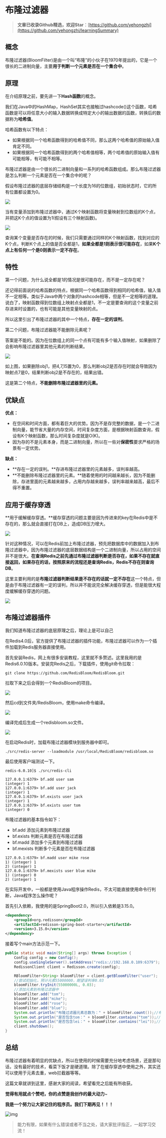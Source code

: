 # 布隆过滤器



> **文章已收录Github精选，欢迎Star**：[https://github.com/yehongzhi](https://github.com/yehongzhi/learningSummary)

## 概念

布隆过滤器(BloomFilter)是由一个叫“布隆”的小伙子在1970年提出的，它是一个很长的二进制向量，主要**用于判断一个元素是否在一个集合中**。

## 原理

在介绍原理之前，要先讲一下**Hash函数**的概念。

我们在Java中的HashMap，HashSet其实也接触过hashcode()这个函数，哈希函数是可以将任意大小的输入数据转换成特定大小的输出数据的函数，转换后的数据称为**哈希值**。

哈希函数有以下特点：

* 如果根据同一个哈希函数得到的哈希值不同，那么这两个哈希值的原始输入值肯定不同。
* 如果根据同一个哈希函数得到的两个哈希值相等，两个哈希值的原始输入值有可能相等，有可能不相等。

布隆过滤器是由一个很长的二进制向量和一系列的哈希函数组成。那么布隆过滤器是怎么判断一个元素是否在一个集合中的呢？

假设布隆过滤器的底层存储结构是一个长度为16的位数组，初始状态时，它的所有位置都设置为0。

![](https://static.lovebilibili.com/redis\_bl\_01.png)

当有变量添加到布隆过滤器中，通过K个映射函数将变量映射到位数组的K个点，并把这K个点的值设置为1(假设有三个映射函数)。

![](https://static.lovebilibili.com/redis\_bl\_02.png)

查询某个变量是否存在的时候，我们只需要通过同样的K个映射函数，找到对应的K个点，判断K个点上的值是否全都是1，**如果全都是1则表示很可能存在**，如果**K个点上有任何一个是0则表示一定不存在**。

## 特性

第一个问题，为什么说全都是1的情况是很可能存在，而不是一定存在呢？

还记得前面说的哈希函数的特点，根据同一个哈希函数得到相同的哈希值，输入值不一定相等。类似于Java中两个对象的hashcode相等，但是不一定相等的道理。说白了，映射函数得到位数组上映射点全都是1，不一定是要查询的这个变量之前存进来时设置的，也有可能是其他变量映射的点。

所以这里引出了布隆过滤器的其中一个特点，**存在一定的误判**。

第二个问题，布隆过滤器能不能删除元素呢？

答案是不能的。因为在位数组上的同一个点有可能有多个输入值映射，如果删除了会影响布隆过滤器里其他元素的判断结果。

![](https://static.lovebilibili.com/redis\_bl\_03.png)

如上图，如果删除obj1，把4,7,15置为0，那么判断obj2是否存在时就会导致因为映射点7是0，结果判断obj2是不存在的，结果出错。

这是第二个特点，**不能删除布隆过滤器里的元素。**

## 优缺点

**优点：**

* 在空间和时间方面，都有着巨大的优势。因为不是存完整的数据，是一个二进制向量，能节省大量的内存空间，时间复杂度方面，是根据映射函数查询，假设有K个映射函数，那么时间复杂度就是O(K)。
* 因为存的不是元素本身，而是二进制向量，所以在一些对**保密性**要求严格的场景有一定优势。

**缺点：**

* \*\*存在一定的误判。\*\*存进布隆过滤器里的元素越多，误判率越高。
* \*\*不能删除布隆过滤器里的元素。\*\*随着使用的时间越来越长，因为不能删除，存进里面的元素越来越多，占用内存越来越多，误判率越来越高，最后不得不重置。

## 应用于缓存穿透

\*\*用于缓解缓存穿透。\*\*缓存穿透的问题主要是因为传进来的key在Redis中是不存在的，那么就会直接打在DB上，造成DB压力增大。

![](https://static.lovebilibili.com/redis\_hc\_2.png)

针对这种情况，可以在Redis前加上布隆过滤器，预先把数据库中的数据加入到布隆过滤器中，因为布隆过滤器的底层数据结构是一个二进制向量，所以占用的空间并不是很大。**在查询Redis之前先通过布隆过滤器判断是否存在，如果不存在就直接返回，如果存在的话，按照原来的流程还是查询Redis，Redis不存在则查询DB**。

这里主要利用的是**布隆过滤器判断结果是不存在的话就一定不存在**这一个特点，但是由于布隆过滤器有一定的误判，所以并不能说完全解决缓存穿透，但是能很大程度缓解缓存穿透的问题。

![](https://static.lovebilibili.com/redis\_bl\_04.png)

## 布隆过滤器插件

我们知道布隆过滤器的底层原理之后，理论上是可以自己

在Redis4.0后，官方提供了布隆过滤器的插件功能，布隆过滤器可以作为一个插件加载到Redis服务器直接使用。

首先安装Redis，网上有很多安装教程，这里就不多赘述。这里我用的是Redis6.0.10版本。安装完Redis之后，下载插件，使用git命令拉取：

```shell
git clone https://github.com/RedisBloom/RedisBloom.git
```

拉取下来之后会得到一个RedisBloom的项目。

![](https://static.lovebilibili.com/redis\_bl\_05.png)

然后cd到文件夹/RedisBloom，使用make命令编译。

![](https://static.lovebilibili.com/redis\_bl\_06.png)

编译完成后生成一个redisbloom.so文件。

![](https://static.lovebilibili.com/redis\_bl\_07.png)

在启动Redis时，加载布隆过滤器模块到服务器中即可。

```shell
./src/redis-server --loadmodule /usr/local/RedisBloom/redisbloom.so
```

最后使用客户端测试一下。

```
redis-6.0.10]$ ./src/redis-cli 

127.0.0.1:6379> bf.add user sam
(integer) 1
127.0.0.1:6379> bf.add user jack
(integer) 1
127.0.0.1:6379> bf.exists user jack
(integer) 1
127.0.0.1:6379> bf.exists user tom
(integer) 0
```

布隆过滤器的基本指令如下：

* bf.add 添加元素到布隆过滤器
* bf.exists 判断元素是否在布隆过滤器
* bf.madd 添加多个元素到布隆过滤器
* bf.mexists 判断多个元素是否在布隆过滤器

```shell
127.0.0.1:6379> bf.madd user mike rose
1) (integer) 1
2) (integer) 1
127.0.0.1:6379> bf.mexists user blue mike
1) (integer) 0
2) (integer) 1
```

在实际开发中，一般都是使用Java程序操作Redis，不太可能直接使用命令行判断，Java程序怎么操作呢？

首先引入依赖，我使用的是SpringBoot2.0，所以引入依赖是3.15.0。

```xml
<dependency>
    <groupId>org.redisson</groupId>
    <artifactId>redisson-spring-boot-starter</artifactId>
    <version>3.15.0</version>
</dependency>
```

接着写个main方法示范一下。

```java
public static void main(String[] args) throws Exception {
    Config config = new Config();
    config.useSingleServer().setAddress("redis://192.168.0.109:6379");
    RedissonClient client = Redisson.create(config);

    RBloomFilter<String> bloomFilter = client.getBloomFilter("user");
    //尝试初始化，预计元素55000000，期望误判率0.03
    bloomFilter.tryInit(55000000L, 0.03);
    //添加元素到布隆过滤器中
    bloomFilter.add("tom");
    bloomFilter.add("mike");
    bloomFilter.add("rose");
    bloomFilter.add("blue");
    System.out.println("布隆过滤器元素总数为：" + bloomFilter.count());//布隆过滤器元素总数为：4
    System.out.println("是否包含tom：" + bloomFilter.contains("tom"));//是否包含tom：true
    System.out.println("是否包含lei：" + bloomFilter.contains("lei"));//是否包含lei：false
    client.shutdown();
}
```

## 总结

布隆过滤器有着明显的优缺点，所以在使用的时候需要充分地考虑场景，还是那句话，没有最好的技术，看菜下饭才是硬道理。除了在缓存穿透中使用之外，其实还可以使用于元素去重，web拦截器等等。

这篇文章就讲到这里，感谢大家的阅读，希望看完之后能有所收获。

**觉得有用就点个赞吧，你的点赞是我创作的最大动力**\~

**我是一个努力让大家记住的程序员。我们下期再见！！！**

![img](https://static.lovebilibili.com/dashacha.png)

> 能力有限，如果有什么错误或者不当之处，请大家批评指正，一起学习交流！
